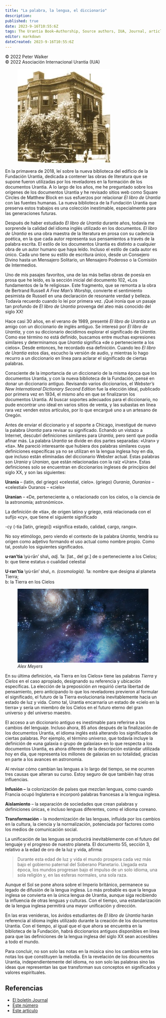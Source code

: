 ```yaml
---
title: "La palabra, la lengua, el diccionario"
description: 
published: true
date: 2023-9-16T10:55:6Z
tags: The Urantia Book—Authorship, Source authors, IUA, Journal, article
editor: markdown
dateCreated: 2023-9-16T10:55:6Z
---
```


<p class="v-card v-sheet theme--light gray lighten-3 px-2">© 2022 Peter Walker<br>© 2022 Asociación Internacional Urantia (IUA)</p>


<figure id="Figure_1" class="image urantiapedia image-style-align-left">
<img src="/image/article/IUA_Journal/533-Foundation-300x304.jpg">
</figure>

En la primavera de 2018, leí sobre la nueva biblioteca del edificio de la Fundación Urantia, dedicada a contener las obras de literatura que se supone fueron utilizadas por los reveladores en la formación de los documentos Urantia. A lo largo de los años, me he preguntado sobre los orígenes de los documentos Urantia y he revisado sitios web como Square Circles de Matthew Block en sus esfuerzos por relacionar _El libro de Urantia_ con las fuentes humanas. La nueva biblioteca de la Fundación Urantia que preserva estos trabajos es una colección inestimable, especialmente para las generaciones futuras.

Después de haber estudiado _El libro de Urantia_ durante años, todavía me sorprende la calidad del idioma inglés utilizado en los documentos. _El libro de Urantia_ es una obra maestra de la literatura en prosa con su cadencia poética, en la que cada autor representa sus pensamientos a través de la palabra escrita. El estilo de los documentos Urantia es distinto a cualquier obra de un autor humano que haya leído. Incluso el estilo de cada autor es único. Cada uno tiene su estilo de escritura único, desde un Consejero Divino hasta un Mensajero Solitario, un Mensajero Poderoso o la Comisión de Intermedios.

Uno de mis pasajes favoritos, una de las más bellas obras de poesía en prosa que he leído, es la sección inicial del documento 102, «Los fundamentos de la fe religiosa». Este fragmento, que se remonta a la obra de Bertrand Russell _A Free Man’s Worship_, convierte el sentimiento pesimista de Russell en una declaración de resonante verdad y belleza. Todavía recuerdo cuando lo leí por primera vez. ¡Qué ironía que un pasaje tan profundo de _El libro de Urantia_ provenga del ateo más conocido del siglo XX!

Hace casi 30 años, en el verano de 1989, presenté _El libro de Urantia_ a un amigo con un diccionario de inglés antiguo. Se interesó por _El libro de Urantia_, y con su diccionario decidimos explorar el significado de _Urantia_. Como ese término no está definido, buscamos entre muchas expresiones similares y determinamos que _Urantia_ significa «de o perteneciente a los cielos». Desde entonces, he recordado esa definición. Cuando leo _El libro de Urantia_ estos días, escucho la versión de audio, y mientras lo hago recurro a un diccionario en línea para aclarar el significado de ciertas palabras.

Consciente de la importancia de un diccionario de la misma época que los documentos Urantia, y con la nueva biblioteca de la Fundación, pensé en donar un diccionario antiguo. Revisando varios diccionarios, el _Webster’s New International Dictionary Second Edition_ fue la elección ideal, publicado por primera vez en 1934, el mismo año en que se finalizaron los documentos Urantia. Al buscar soportes adecuados para el diccionario, no pude encontrar uno ideal en varios sitios de venta, y las subastas en línea rara vez venden estos artículos, por lo que encargué uno a un artesano de Oregón.

Antes de enviar el diccionario y el soporte a Chicago, investigué de nuevo la palabra _Urantia_ para revisar su significado. Echando un vistazo a Internet, descubrí definiciones similares para _Urantia_, pero sentí que podía afinar más. La palabra _Urantia_ se divide en dos partes separadas: «Uran» y «tia». Me pareció interesante que hubiera dos palabras similares cuyas definiciones específicas ya no se utilizan en la lengua inglesa hoy en día, que incluso están eliminadas del diccionario Webster actual. Estas palabras son _Urania_ y _Uranian_, que están relacionadas con la raíz «Uran». Estas definiciones solo se encuentran en diccionarios ingleses de principios del siglo XX, y son las siguientes:

**Urania** – (latín, del griego) «celestial, cielo». (griego) _Ourania_, _Ouranios_ – «celestial» Ouranos – «cielo»

**Uranian** – «De, perteneciente a, o relacionado con los cielos, o la ciencia de la astronomía; astronómico».

La definición de «tia», de origen latino y griego, está relacionada con el sufijo «cy», que tiene el siguiente significado

\-cy (-tia \[latín, griego\]) «significa estado, calidad, cargo, rango».

No soy etimólogo, pero viendo el contexto de la palabra _Urantia_, tendría su origen como adjetivo formando el uso actual como nombre propio. Como tal, postulo los siguientes significados.

**u·ran’tia** \\yu̇·rān’ shə\\, _adj._ 1a: \[lat., del gr.\] de o perteneciente a los Cielos;  
b: que tiene estatus o cualidad celestial

**U·ran’tia** \\yu̇·rān’ shə\\, _n. (cosmología)._ 1a: nombre que designa al planeta Tierra;  
b: la Tierra en los Cielos

<figure id="Figure_2" class="image urantiapedia" alt="Alex Meyers">
<img src="/image/article/IUA_Journal/hd-wallpaper-Alex-Meyers-706x397.jpg">
<figcaption><em>Alex Meyers</em></figcaption>
</figure>

En su última definición, «la Tierra en los Cielos» tiene las palabras _Tierra_ y _Cielos_ en el caso apropiado, designando su referencia y ubicación específicas. La elección de la preposición _en_ requirió cierta libertad de pensamiento, pero anticipando lo que los reveladores previeron al formular el significado, el futuro de la Tierra evolucionaría inevitablemente hacia un estado de luz y vida. Como tal, Urantia encarnaría un estado de «cielo en la tierra» y sería un miembro de los Cielos en el futuro eterno del gran universo y del universo maestro.

El acceso a un diccionario antiguo es inestimable para referirse a los cambios del lenguaje. Incluso ahora, 85 años después de la finalización de los documentos Urantia, el idioma inglés está alterando los significados de ciertas palabras. Por ejemplo, el término _universo_, que todavía incluye la definición de «una galaxia o grupo de galaxias» en lo que respecta a los documentos Urantia, es ahora diferente de la descripción estándar utilizada hoy en día, que representa los millones de galaxias en su totalidad, gracias en parte a los avances en astronomía.

Al revisar cómo cambian las lenguas a lo largo del tiempo, se me ocurren tres causas que alteran su curso. Estoy seguro de que también hay otras influencias.

**Infusión –** la colonización de países que mezclan lenguas, como cuando Francia ocupó Inglaterra e incorporó palabras francesas a la lengua inglesa.

**Aislamiento** – la separación de sociedades que crean palabras y definiciones únicas, e incluso lenguas diferentes, como el idioma coreano.

**Transformación** – la modernización de las lenguas, influida por los cambios en la cultura, la ciencia y la normalización, potenciada por factores como los medios de comunicación social.

La unificación de las lenguas se producirá inevitablemente con el futuro del lenguaje y el progreso de nuestro planeta. El documento 55, sección 3, relativo a la edad de oro de la luz y vida, afirma:

> Durante esta edad de luz y vida el mundo prospera cada vez más bajo el gobierno paternal del Soberano Planetario. Llegada esta época, los mundos progresan bajo el impulso de un solo idioma, una sola religión y, en las esferas normales, una sola raza.

Aunque el Sol se pone ahora sobre el Imperio británico, permanece su legado de difusión de la lengua inglesa. Lo más probable es que la lengua inglesa se convierta en la única lengua de Urantia, aunque siga recibiendo la influencia de otras lenguas y culturas. Con el tiempo, una estandarización de la lengua inglesa permitirá una mayor unificación y dirección.

En las eras venideras, los ávidos estudiantes de _El libro de Urantia_ harán referencia al idioma inglés utilizado durante la creación de los documentos Urantia. Con el tiempo, al igual que el que ahora se encuentra en la biblioteca de la Fundación, habrá diccionarios antiguos disponibles en línea para que las definiciones de la lengua inglesa del siglo XX sean accesibles a todo el mundo.

Para concluir, no son solo las notas en la música sino los cambios entre las notas los que constituyen la melodía. En la revelación de los documentos Urantia, independientemente del idioma, no son solo las palabras sino las ideas que representan las que transforman sus conceptos en significados y valores espirituales.

## Referencias

- [El boletín Journal](https://urantia-association.org/journal-online-archives/)
- [Este número](https://urantia-association.org/newsletter/journal-noviembre-2022/?lang=es)
- [Este artículo](https://urantia-association.org/la-palabra-la-lengua-el-diccionario/?lang=es)

